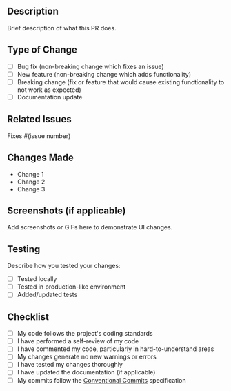 ## Description
Brief description of what this PR does.

## Type of Change
- [ ] Bug fix (non-breaking change which fixes an issue)
- [ ] New feature (non-breaking change which adds functionality)
- [ ] Breaking change (fix or feature that would cause existing functionality to not work as expected)
- [ ] Documentation update

## Related Issues
Fixes #(issue number)

## Changes Made
- Change 1
- Change 2
- Change 3

## Screenshots (if applicable)
Add screenshots or GIFs here to demonstrate UI changes.

## Testing
Describe how you tested your changes:
- [ ] Tested locally
- [ ] Tested in production-like environment
- [ ] Added/updated tests

## Checklist
- [ ] My code follows the project's coding standards
- [ ] I have performed a self-review of my code
- [ ] I have commented my code, particularly in hard-to-understand areas
- [ ] My changes generate no new warnings or errors
- [ ] I have tested my changes thoroughly
- [ ] I have updated the documentation (if applicable)
- [ ] My commits follow the [Conventional Commits](https://www.conventionalcommits.org/) specification
